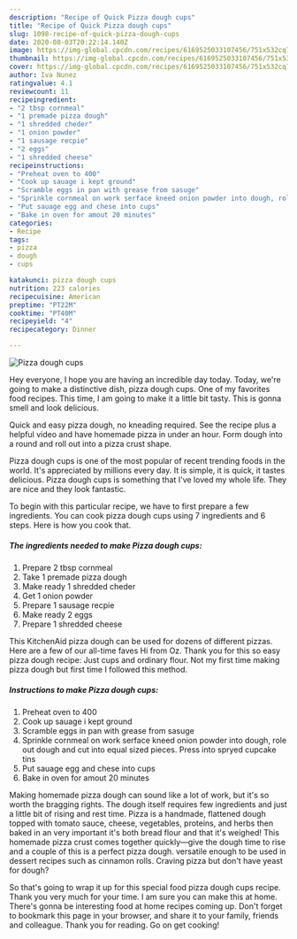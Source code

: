 ```yaml
---
description: "Recipe of Quick Pizza dough cups"
title: "Recipe of Quick Pizza dough cups"
slug: 1098-recipe-of-quick-pizza-dough-cups
date: 2020-08-03T20:22:14.140Z
image: https://img-global.cpcdn.com/recipes/6169525033107456/751x532cq70/pizza-dough-cups-recipe-main-photo.jpg
thumbnail: https://img-global.cpcdn.com/recipes/6169525033107456/751x532cq70/pizza-dough-cups-recipe-main-photo.jpg
cover: https://img-global.cpcdn.com/recipes/6169525033107456/751x532cq70/pizza-dough-cups-recipe-main-photo.jpg
author: Iva Nunez
ratingvalue: 4.1
reviewcount: 11
recipeingredient:
- "2 tbsp cornmeal"
- "1 premade pizza dough"
- "1 shredded cheder"
- "1 onion powder"
- "1 sausage recpie"
- "2 eggs"
- "1 shredded cheese"
recipeinstructions:
- "Preheat oven to 400"
- "Cook up sauage i kept ground"
- "Scramble eggs in pan with grease from sasuge"
- "Sprinkle cornmeal on work serface kneed onion powder into dough, role out dough and cut into equal sized pieces. Press into spryed cupcake tins"
- "Put sauage egg and chese into cups"
- "Bake in oven for amout 20 minutes"
categories:
- Recipe
tags:
- pizza
- dough
- cups

katakunci: pizza dough cups 
nutrition: 223 calories
recipecuisine: American
preptime: "PT22M"
cooktime: "PT40M"
recipeyield: "4"
recipecategory: Dinner

---
```



![Pizza dough cups](https://img-global.cpcdn.com/recipes/6169525033107456/751x532cq70/pizza-dough-cups-recipe-main-photo.jpg)

Hey everyone, I hope you are having an incredible day today. Today, we're going to make a distinctive dish, pizza dough cups. One of my favorites food recipes. This time, I am going to make it a little bit tasty. This is gonna smell and look delicious.

Quick and easy pizza dough, no kneading required. See the recipe plus a helpful video and have homemade pizza in under an hour. Form dough into a round and roll out into a pizza crust shape.

Pizza dough cups is one of the most popular of recent trending foods in the world. It's appreciated by millions every day. It is simple, it is quick, it tastes delicious. Pizza dough cups is something that I've loved my whole life. They are nice and they look fantastic.


To begin with this particular recipe, we have to first prepare a few ingredients. You can cook pizza dough cups using 7 ingredients and 6 steps. Here is how you cook that.

<!--inarticleads1-->

##### The ingredients needed to make Pizza dough cups:

1. Prepare 2 tbsp cornmeal
1. Take 1 premade pizza dough
1. Make ready 1 shredded cheder
1. Get 1 onion powder
1. Prepare 1 sausage recpie
1. Make ready 2 eggs
1. Prepare 1 shredded cheese


This KitchenAid pizza dough can be used for dozens of different pizzas. Here are a few of our all-time faves Hi from Oz. Thank you for this so easy pizza dough recipe: Just cups and ordinary flour. Not my first time making pizza dough but first time I followed this method. 

<!--inarticleads2-->

##### Instructions to make Pizza dough cups:

1. Preheat oven to 400
1. Cook up sauage i kept ground
1. Scramble eggs in pan with grease from sasuge
1. Sprinkle cornmeal on work serface kneed onion powder into dough, role out dough and cut into equal sized pieces. Press into spryed cupcake tins
1. Put sauage egg and chese into cups
1. Bake in oven for amout 20 minutes


Making homemade pizza dough can sound like a lot of work, but it&#39;s so worth the bragging rights. The dough itself requires few ingredients and just a little bit of rising and rest time. Pizza is a handmade, flattened dough topped with tomato sauce, cheese, vegetables, proteins, and herbs then baked in an very important it&#39;s both bread flour and that it&#39;s weighed! This homemade pizza crust comes together quickly—give the dough time to rise and a couple of this is a perfect pizza dough. versatile enough to be used in dessert recipes such as cinnamon rolls. Craving pizza but don&#39;t have yeast for dough? 

So that's going to wrap it up for this special food pizza dough cups recipe. Thank you very much for your time. I am sure you can make this at home. There's gonna be interesting food at home recipes coming up. Don't forget to bookmark this page in your browser, and share it to your family, friends and colleague. Thank you for reading. Go on get cooking!
